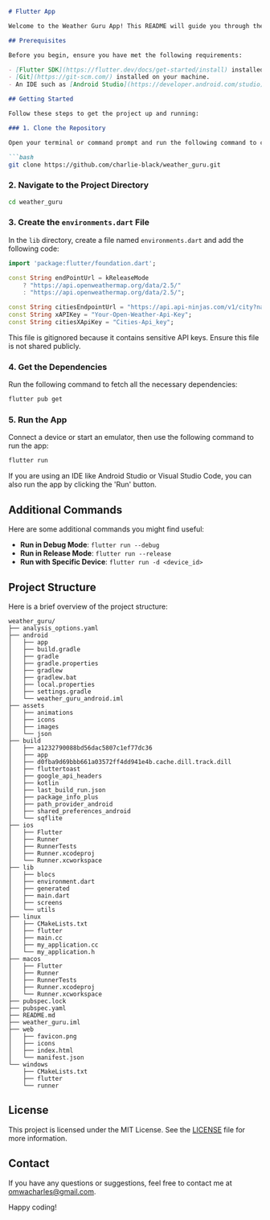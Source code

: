 
```markdown
# Flutter App

Welcome to the Weather Guru App! This README will guide you through the steps to clone the project from GitHub and run it on your local machine.

## Prerequisites

Before you begin, ensure you have met the following requirements:

- [Flutter SDK](https://flutter.dev/docs/get-started/install) installed on your machine.
- [Git](https://git-scm.com/) installed on your machine.
- An IDE such as [Android Studio](https://developer.android.com/studio) or [Visual Studio Code](https://code.visualstudio.com/) with Flutter and Dart plugins installed.

## Getting Started

Follow these steps to get the project up and running:

### 1. Clone the Repository

Open your terminal or command prompt and run the following command to clone the repository:

```bash
git clone https://github.com/charlie-black/weather_guru.git
```

### 2. Navigate to the Project Directory

```bash
cd weather_guru
```

### 3. Create the `environments.dart` File

In the `lib` directory, create a file named `environments.dart` and add the following code:

```dart
import 'package:flutter/foundation.dart';

const String endPointUrl = kReleaseMode
    ? "https://api.openweathermap.org/data/2.5/"
    : "https://api.openweathermap.org/data/2.5/";

const String citiesEndpointUrl = "https://api.api-ninjas.com/v1/city?name=";
const String xAPIKey = "Your-Open-Weather-Api-Key";
const String citiesXApiKey = "Cities-Api_key";
```

This file is gitignored because it contains sensitive API keys. Ensure this file is not shared publicly.

### 4. Get the Dependencies

Run the following command to fetch all the necessary dependencies:

```bash
flutter pub get
```

### 5. Run the App

Connect a device or start an emulator, then use the following command to run the app:

```bash
flutter run
```

If you are using an IDE like Android Studio or Visual Studio Code, you can also run the app by clicking the 'Run' button.

## Additional Commands

Here are some additional commands you might find useful:

- **Run in Debug Mode**: `flutter run --debug`
- **Run in Release Mode**: `flutter run --release`
- **Run with Specific Device**: `flutter run -d <device_id>`

## Project Structure

Here is a brief overview of the project structure:

```plaintext
weather_guru/
├── analysis_options.yaml
├── android
│   ├── app
│   ├── build.gradle
│   ├── gradle
│   ├── gradle.properties
│   ├── gradlew
│   ├── gradlew.bat
│   ├── local.properties
│   ├── settings.gradle
│   └── weather_guru_android.iml
├── assets
│   ├── animations
│   ├── icons
│   ├── images
│   └── json
├── build
│   ├── a1232790088bd56dac5807c1ef77dc36
│   ├── app
│   ├── d0fba9d69bbb661a03572ff4dd941e4b.cache.dill.track.dill
│   ├── fluttertoast
│   ├── google_api_headers
│   ├── kotlin
│   ├── last_build_run.json
│   ├── package_info_plus
│   ├── path_provider_android
│   ├── shared_preferences_android
│   └── sqflite
├── ios
│   ├── Flutter
│   ├── Runner
│   ├── RunnerTests
│   ├── Runner.xcodeproj
│   └── Runner.xcworkspace
├── lib
│   ├── blocs
│   ├── environment.dart
│   ├── generated
│   ├── main.dart
│   ├── screens
│   └── utils
├── linux
│   ├── CMakeLists.txt
│   ├── flutter
│   ├── main.cc
│   ├── my_application.cc
│   └── my_application.h
├── macos
│   ├── Flutter
│   ├── Runner
│   ├── RunnerTests
│   ├── Runner.xcodeproj
│   └── Runner.xcworkspace
├── pubspec.lock
├── pubspec.yaml
├── README.md
├── weather_guru.iml
├── web
│   ├── favicon.png
│   ├── icons
│   ├── index.html
│   └── manifest.json
└── windows
    ├── CMakeLists.txt
    ├── flutter
    └── runner

```

## License

This project is licensed under the MIT License. See the [LICENSE](LICENSE) file for more information.

## Contact

If you have any questions or suggestions, feel free to contact me at [omwacharles@gmail.com](mailto:omwacharles@gmail.com).

Happy coding!
```


